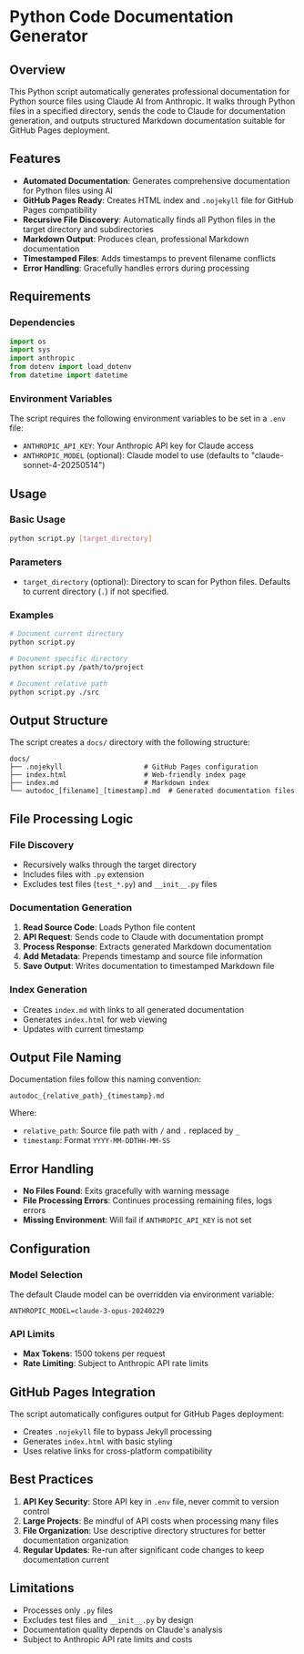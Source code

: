 <!--
This documentation was auto-generated by Claude on 2025-05-31T17-01-18.
Source file: ./tools/autodoc.py
-->

# Python Code Documentation Generator

## Overview

This Python script automatically generates professional documentation for Python source files using Claude AI from Anthropic. It walks through Python files in a specified directory, sends the code to Claude for documentation generation, and outputs structured Markdown documentation suitable for GitHub Pages deployment.

## Features

- **Automated Documentation**: Generates comprehensive documentation for Python files using AI
- **GitHub Pages Ready**: Creates HTML index and `.nojekyll` file for GitHub Pages compatibility  
- **Recursive File Discovery**: Automatically finds all Python files in the target directory and subdirectories
- **Markdown Output**: Produces clean, professional Markdown documentation
- **Timestamped Files**: Adds timestamps to prevent filename conflicts
- **Error Handling**: Gracefully handles errors during processing

## Requirements

### Dependencies

```python
import os
import sys
import anthropic
from dotenv import load_dotenv
from datetime import datetime
```

### Environment Variables

The script requires the following environment variables to be set in a `.env` file:

- `ANTHROPIC_API_KEY`: Your Anthropic API key for Claude access
- `ANTHROPIC_MODEL` (optional): Claude model to use (defaults to "claude-sonnet-4-20250514")

## Usage

### Basic Usage

```bash
python script.py [target_directory]
```

### Parameters

- `target_directory` (optional): Directory to scan for Python files. Defaults to current directory (`.`) if not specified.

### Examples

```bash
# Document current directory
python script.py

# Document specific directory
python script.py /path/to/project

# Document relative path
python script.py ./src
```

## Output Structure

The script creates a `docs/` directory with the following structure:

```
docs/
├── .nojekyll                    # GitHub Pages configuration
├── index.html                   # Web-friendly index page
├── index.md                     # Markdown index
└── autodoc_[filename]_[timestamp].md  # Generated documentation files
```

## File Processing Logic

### File Discovery

- Recursively walks through the target directory
- Includes files with `.py` extension
- Excludes test files (`test_*.py`) and `__init__.py` files

### Documentation Generation

1. **Read Source Code**: Loads Python file content
2. **API Request**: Sends code to Claude with documentation prompt
3. **Process Response**: Extracts generated Markdown documentation
4. **Add Metadata**: Prepends timestamp and source file information
5. **Save Output**: Writes documentation to timestamped Markdown file

### Index Generation

- Creates `index.md` with links to all generated documentation
- Generates `index.html` for web viewing
- Updates with current timestamp

## Output File Naming

Documentation files follow this naming convention:
```
autodoc_{relative_path}_{timestamp}.md
```

Where:
- `relative_path`: Source file path with `/` and `.` replaced by `_`
- `timestamp`: Format `YYYY-MM-DDTHH-MM-SS`

## Error Handling

- **No Files Found**: Exits gracefully with warning message
- **File Processing Errors**: Continues processing remaining files, logs errors
- **Missing Environment**: Will fail if `ANTHROPIC_API_KEY` is not set

## Configuration

### Model Selection

The default Claude model can be overridden via environment variable:

```env
ANTHROPIC_MODEL=claude-3-opus-20240229
```

### API Limits

- **Max Tokens**: 1500 tokens per request
- **Rate Limiting**: Subject to Anthropic API rate limits

## GitHub Pages Integration

The script automatically configures output for GitHub Pages deployment:

- Creates `.nojekyll` file to bypass Jekyll processing
- Generates `index.html` with basic styling
- Uses relative links for cross-platform compatibility

## Best Practices

1. **API Key Security**: Store API key in `.env` file, never commit to version control
2. **Large Projects**: Be mindful of API costs when processing many files
3. **File Organization**: Use descriptive directory structures for better documentation organization
4. **Regular Updates**: Re-run after significant code changes to keep documentation current

## Limitations

- Processes only `.py` files
- Excludes test files and `__init__.py` by design
- Documentation quality depends on Claude's analysis
- Subject to Anthropic API rate limits and costs